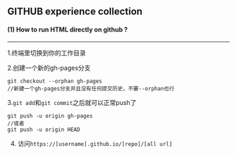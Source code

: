 

## GITHUB experience collection


#### (1) How to run HTML directly on github ?
------------------------------------

1.终端里切换到你的工作目录

2.创建一个新的gh-pages分支

```
git checkout --orphan gh-pages
//新建一个gh-pages分支并且没有任何提交历史，不要--orphan也行
```

3.`git add`和`git commit`之后就可以正常push了

```
git push -u origin gh-pages
//或者
git push -u origin HEAD
```
4. 访问`https://[username].github.io/[repo]/[all url]`